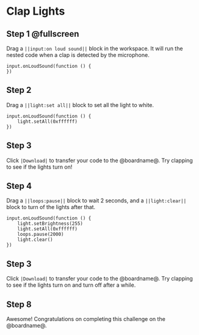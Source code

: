 # Clap Lights

## Step 1 @fullscreen

Drag a ``||input:on loud sound||`` block in the workspace. It will run the nested code when
a clap is detected by the microphone.

```blocks
input.onLoudSound(function () {
})
```

## Step 2

Drag a ``||light:set all||`` block to set all the light to white.


```blocks
input.onLoudSound(function () {
    light.setAll(0xffffff)
})
```

## Step 3

Click ``|Download|`` to transfer your code to the @boardname@. Try clapping to see if the lights turn on!

## Step 4

Drag a ``||loops:pause||`` block to wait 2 seconds, and a ``||light:clear||`` block to turn of the lights after that.

```blocks
input.onLoudSound(function () {
    light.setBrightness(255)
    light.setAll(0xffffff)
    loops.pause(2000)
    light.clear()
})
```

## Step 3

Click ``|Download|`` to transfer your code to the @boardname@. Try clapping to see if the lights turn on
and turn off after a while.

## Step 8

Awesome! Congratulations on completing this challenge on the @boardname@.
